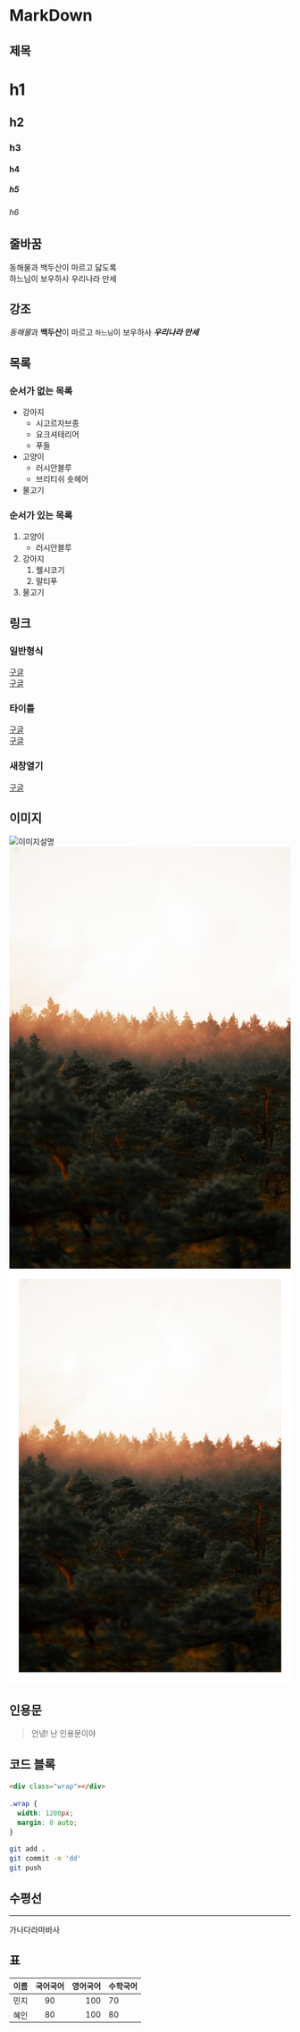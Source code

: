 # MarkDown

## 제목

# h1

## h2

### h3

#### h4

##### h5

###### h6

## 줄바꿈

<!-- 스페이스 2번 -->

동해물과 백두산이 마르고 닳도록  
하느님이 보우하사 우리나라 만세

## 강조

*동해물*과 **백두산**이 마르고
`하느님`이 보우하사 **_우리나라 만세_**

## 목록

### 순서가 없는 목록

- 강아지
  - 시고르자브종
  - 요크셔테리어
  - 푸들
- 고양이
  - 러시안블루
  - 브리티쉬 숏헤어
- 물고기

### 순서가 있는 목록

1. 고양이
   - 러시안블루
1. 강아지
   1. 웰시코기
   1. 말티푸
1. 물고기

## 링크

### 일반형식

<a href="https://google.com">구글</a>  
[구글](https://google.com)

### 타이틀

<a href="https://google.com"  
title="구글로 이동">구글</a>  
[구글](https://google.com "구글로 이동")

### 새창열기

<a href="https://google.com"  
title="구글로 새창열기"  
target="_blank">구글</a>

## 이미지

![이미지설명](https://images.unsplash.com/photo-1690228835779-8482c60093bf?ixlib=rb-4.0.3&ixid=M3wxMjA3fDB8MHxwaG90by1wYWdlfHx8fGVufDB8fHx8fA%3D%3D&auto=format&fit=crop&w=687&q=80)  
![Alt text](image.png)  
![Alt text](image-1.png)

## 인용문

> 안녕! 난 인용문이야

## 코드 블록

```html
<div class="wrap"></div>
```

```css
.wrap {
  width: 1200px;
  margin: 0 auto;
}
```

```bash
git add .
git commit -m 'dd'
git push
```

## 수평선

---

가나다라마바사

## 표

| 이름 | 국어국어 | 영어국어 | 수학국어 |
| ---- | :------: | -------: | -------- |
| 민지 |    90    |      100 | 70       |
| 혜인 |    80    |      100 | 80       |
